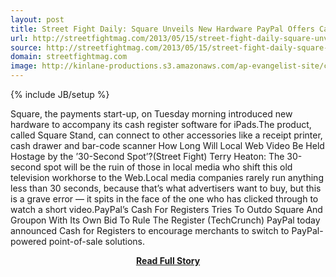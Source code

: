 ```yaml
---
layout: post
title: Street Fight Daily: Square Unveils New Hardware PayPal Offers Cash for Registers
url: http://streetfightmag.com/2013/05/15/street-fight-daily-square-unveils-new-hardware-paypal-offers-cash-for-registers/
source: http://streetfightmag.com/2013/05/15/street-fight-daily-square-unveils-new-hardware-paypal-offers-cash-for-registers/
domain: streetfightmag.com
image: http://kinlane-productions.s3.amazonaws.com/ap-evangelist-site/curated/screenshots/8732_streetfightmag_com.png
---
```

{% include JB/setup %}<p>Square, the payments start-up, on Tuesday morning introduced new hardware to accompany its cash register software for iPads.The product, called Square Stand, can connect to other accessories like a receipt printer, cash drawer and bar-code scanner How Long Will Local Web Video Be Held Hostage by the ’30-Second Spot’?(Street Fight) Terry Heaton: The 30-second spot will be the ruin of those in local media who shift this old television workhorse to the Web.Local media companies rarely run anything less than 30 seconds, because that’s what advertisers want to buy, but this is a grave error — it spits in the face of the one who has clicked through to watch a short video.PayPal’s Cash For Registers Tries To Outdo Square And Groupon With Its Own Bid To Rule The Register (TechCrunch) PayPal today announced Cash for Registers to encourage merchants to switch to PayPal-powered point-of-sale solutions.</p>
<center><p><a href="http://streetfightmag.com/2013/05/15/street-fight-daily-square-unveils-new-hardware-paypal-offers-cash-for-registers/" style='padding:25px; font-sze:18px; font-weight: bold;'>Read Full Story</a></p></center>
